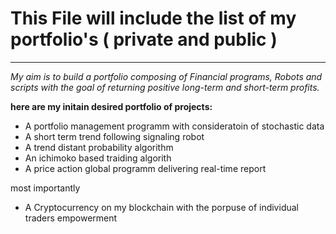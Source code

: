 # This File will include the list of my portfolio's ( private and public )
---
_My aim is to build a portfolio composing of Financial programs, Robots and scripts with the goal of returning positive long-term and short-term profits._ 

__here are my initain desired portfolio of projects:__
* A portfolio management programm with consideratoin of stochastic data
* A short term trend following signaling robot
* A trend distant probability algorithm
* An ichimoko based traiding algorith
* A price action global programm delivering real-time report

most importantly
* A Cryptocurrency on my blockchain with the porpuse of individual traders empowerment
